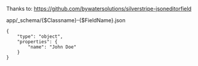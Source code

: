 Thanks to: https://github.com/bywatersolutions/silverstripe-jsoneditorfield

app/_schema/{$Classname}-{$FieldName}.json


```
{
    "type": "object",
    "properties": {
        "name": "John Doe"
    }
}

```
